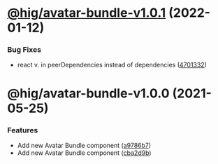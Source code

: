 # [@hig/avatar-bundle-v1.0.1](https://github.com/Autodesk/hig/compare/@hig/avatar-bundle@1.0.0...@hig/avatar-bundle@1.0.1) (2022-01-12)


### Bug Fixes

*  react v. in peerDependencies instead of dependencies ([4701332](https://github.com/Autodesk/hig/commit/4701332))

# @hig/avatar-bundle-v1.0.0 (2021-05-25)


### Features

* Add new Avatar Bundle component ([a9786b7](https://github.com/Autodesk/hig/commit/a9786b7))
* Add new Avatar Bundle component ([cba2d9b](https://github.com/Autodesk/hig/commit/cba2d9b))
